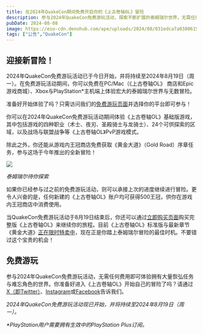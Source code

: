 ```yaml
---
title: 在2024年QuakeCon期间免费开启你的《上古卷轴OL》冒险
description: 参与2024年QuakeCon免费游玩活动，探索不断扩展的泰姆瑞尔世界，无需任何费用！
pubDate: 2024-08-08
image: https://eso-cdn.denohub.com/ape/uploads/2024/08/031edca7a0380615b32e39b92099047d.jpg
tags: ["公告","QuakeCon"]
---
```


## 迎接新冒险！

2024年QuakeCon免费游玩活动已于今日开始，并将持续至2024年8月19日（周一）。在免费游玩活动期间，你可以免费在PC/Mac（《上古卷轴OL》
商店和Epic游戏商城）、Xbox与PlayStation\*主机端上体验宏大的泰姆瑞尔世界与无数冒险。

准备好开始体验了吗？只需访问我们的[免费游玩页面](https://www.elderscrollsonline.com/cn/freeplay)并选择你的平台即可参与！

你可以在2024年QuakeCon免费游玩活动期间体验《上古卷轴OL》基础版游戏，其中包括游戏的四种职业（术士、夜刃、圣殿骑士与龙骑士）、24个可供探索的区域，以及战场与联盟战争等《上古卷轴OL》PvP游戏模式。

除此之外，你还能从游戏内王冠商店免费获取《黄金大道》（Gold Road）序章任务，参与这场于今年推出的全新冒险！

![](https://eso-cdn.denohub.com/ape/uploads/2024/08/d517c259008f11160a862655d03786a6.jpg)

<p class="text-gray-500 text-sm text-center"><i>泰姆瑞尔待你探索</i></p>

如果你已经参与过之前的免费游玩活动，则可以承接上次的进度继续进行冒险。更令人兴奋的是，任何新建的《上古卷轴OL》账户均可获得500王冠，供你在游戏内王冠商店中消费使用。

当QuakeCon免费游玩活动于8月19日结束后，你还可以通过[立即购买页面](https://www.elderscrollsonline.com/cn/joinus)购买完整版《上古卷轴OL》来继续你的旅程。目前《上古卷轴OL》标准版与最新章节《黄金大道》[正在限时特卖中](/news/post/66499)，现在正是你踏上泰姆瑞尔冒险的最佳时机。不要错过这个宝贵的机会！

## 免费游玩

参与2024年QuakeCon免费游玩活动，无需任何费用即可体验拥有大量恢弘任务与难忘角色的世界。你准备好进入《上古卷轴OL》开始自己的冒险了吗？请通过[X（即Twitter）](https://twitter.com/TESOnline)、[Instagram](https://www.instagram.com/elderscrollsonline/)或[Facebook](https://www.facebook.com/ElderScrollsOnline)告诉我们。

_2024年QuakeCon免费游玩活动现已开始，并将持续至2024年8月19日（周一）。_

_\*PlayStation用户需要拥有生效中的PlayStation Plus订阅。_
